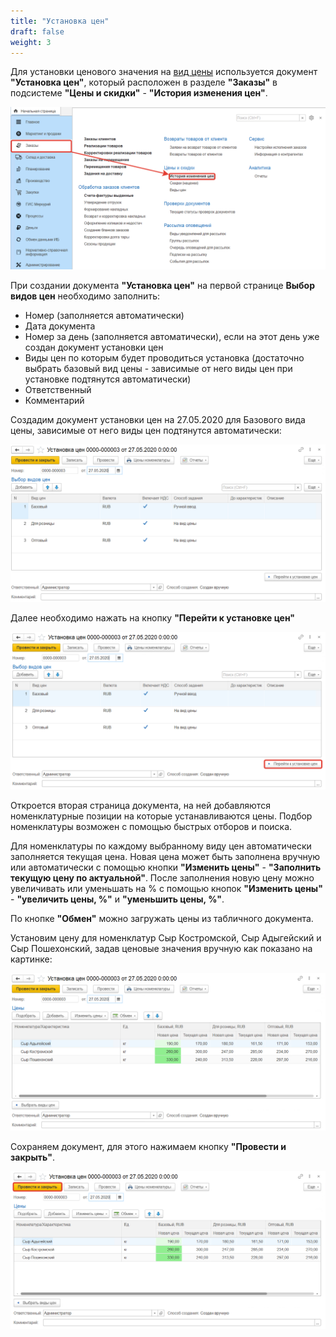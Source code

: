 ```yaml
---
title: "Установка цен"
draft: false
weight: 3
---
```


Для установки ценового значения на [вид цены](https://konstanta-it.github.io/erp4food/CRM/CustomerService/Pricing/TypesOfPrices) используется документ **"Установка цен"**, который расположен в разделе **"Заказы"** в подсистеме **"Цены и скидки"** - **"История изменения цен"**.

![1](1.png)

При создании документа **"Установка цен"** на первой странице **Выбор видов цен** необходимо заполнить:

- Номер (заполняется автоматически)
- Дата документа
- Номер за день (заполняется автоматически), если на этот день уже создан документ установки цен
- Виды цен по которым будет проводиться установка (достаточно выбрать базовый вид цены - зависимые от него виды цен при установке подтянутся автоматически)
- Ответственный
- Комментарий

Создадим документ установки цен на 27.05.2020 для Базового вида цены, зависимые от него виды цен подтянутся автоматически:

![2](2.png)

Далее необходимо нажать на кнопку **"Перейти к установке цен"**

![3](3.png)


Откроется вторая страница документа, на ней добавляются номенклатурные позиции на которые устанавливаются цены. Подбор номенклатуры возможен с помощью быстрых отборов и поиска.

Для номенклатуры по каждому выбранному виду цен автоматически заполняется текущая цена. Новая цена может быть заполнена вручную или автоматически с помощью кнопки **"Изменить цены"** - **"Заполнить текущую цену по актуальной"**. После заполнения новую цену можно увеличивать или уменьшать на %  с помощью кнопок **"Изменить цены"** - **"увеличить цены, %"** и **"уменьшить цены, %"**.

По кнопке **"Обмен"** можно загружать цены из табличного документа.

Установим цену для номенклатур Сыр Костромской, Сыр Адыгейский и Сыр Пошехонский, задав ценовые значения вручную как показано на картинке:

![4](4.png)

Сохраняем документ, для этого нажимаем кнопку **"Провести и закрыть"**.

![5](5.png)

